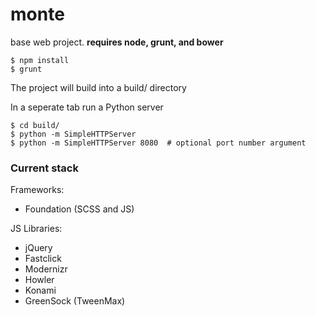 # monte

base web project.
**requires node, grunt, and bower**

```
$ npm install
$ grunt
```

The project will build into a build/ directory

In a seperate tab run a Python server
```
$ cd build/
$ python -m SimpleHTTPServer
$ python -m SimpleHTTPServer 8080  # optional port number argument
```

### Current stack

Frameworks:
- Foundation (SCSS and JS)

JS Libraries:
- jQuery
- Fastclick
- Modernizr
- Howler
- Konami
- GreenSock (TweenMax)
